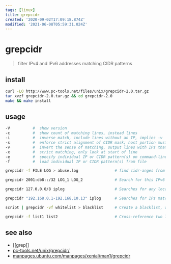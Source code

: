 ```yaml
---
tags: [linux]
title: grepcidr
created: '2020-09-02T17:09:18.874Z'
modified: '2021-06-08T05:59:31.024Z'
---
```


# grepcidr

> filter IPv4 and IPv6 addresses matching CIDR patterns

## install
```sh
curl -LO http://www.pc-tools.net/files/unix/grepcidr-2.0.tar.gz 
tar xvzf grepcidr-2.0.tar.gz && cd grepcidr-2.0
make && make install
```

## usage

```sh
-V          #  show version
-c          #  show count of matching lines, instead lines
-i          #  inverse match, include lines without an IP, implies -v
-s          #  enforce strict alignment of CIDR mask; host portion must be all zero
-v          #  invert the sense of matching, output lines with IPs that don't match
-x          #  strict matching, only look at start of line
-e          #  specify individual IP or CIDR pattern(s) on command-line
-f          #  load individual IP or CIDR pattern(s) from file
```

```sh
grepcidr -f FILE LOG > abuse.log                # find cidr-anges from FILE that appear in LOG

grepcidr 2001:db8::/32 LOG_1 LOG_2              # Search for this IPv6 network inside two files

grepcidr 127.0.0.0/8 iplog                      # Searches for any localnet IP addresses inside the iplog file

grepcidr "192.168.0.1-192.168.10.13" iplog      # Searches for IPs matching indicated range in the iplog file

script | grepcidr -vf whitelist > blacklist     # Create a blacklist, with whitelisted networks removed (inverse)

grepcidr -f list1 list2                         # Cross-reference two lists, outputs IPs common to both lists
```

## see also
- [[grep]]
- [pc-tools.net/unix/grepcidr/](http://www.pc-tools.net/unix/grepcidr/)
- [manpages.ubuntu.com/manpages/xenial/man1/grepcidr](http://manpages.ubuntu.com/manpages/xenial/man1/grepcidr.1.html)
